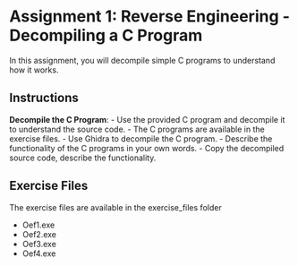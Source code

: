 # Assignment 1: Reverse Engineering - Decompiling a C Program

In this assignment, you will decompile simple C programs to understand how it works.

## Instructions

**Decompile the C Program**:
    - Use the provided C program and decompile it to understand the source code.
    - The C programs are available in the exercise files.
    - Use Ghidra to decompile the C program.
    - Describe the functionality of the C programs in your own words.
    - Copy the decompiled source code, describe the functionality.

## Exercise Files

The exercise files are available in the exercise_files folder

- Oef1.exe
- Oef2.exe
- Oef3.exe
- Oef4.exe


